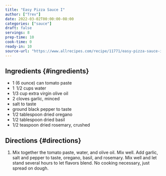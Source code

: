 ```yaml
---
title: "Easy Pizza Sauce I"
author: ["Trev"]
date: 2022-03-02T00:00:00-08:00
categories: ["sauce"]
draft: false
servings: 8
prep-time: 10
cook-time: 0
ready-in: 10
source-url: "https://www.allrecipes.com/recipe/11771/easy-pizza-sauce-i/"
---
```


## Ingredients {#ingredients}

-   1 (6 ounce) can tomato paste
-   1  1/2 cups water
-   1/3 cup extra virgin olive oil
-   2 cloves garlic, minced
-   salt to taste
-   ground black pepper to taste
-   1/2 tablespoon dried oregano
-   1/2 tablespoon dried basil
-   1/2 teaspoon dried rosemary, crushed


## Directions {#directions}

1.  Mix together the tomato paste, water, and olive oil. Mix well. Add garlic, salt and pepper to taste, oregano, basil, and rosemary. Mix well and let stand several hours to let flavors blend. No cooking necessary, just spread on dough.